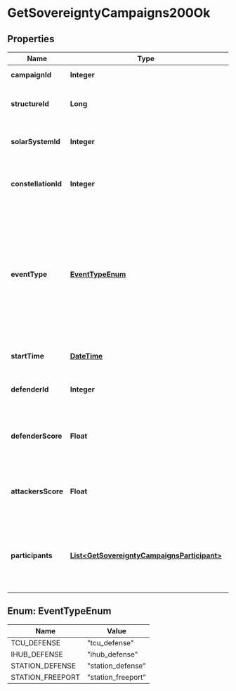 
# GetSovereigntyCampaigns200Ok

## Properties
Name | Type | Description | Notes
------------ | ------------- | ------------- | -------------
**campaignId** | **Integer** | Unique ID for this campaign. | 
**structureId** | **Long** | The structure item ID that is related to this campaign.  | 
**solarSystemId** | **Integer** | The solar system the structure is located in.  | 
**constellationId** | **Integer** | The constellation in which the campaign will take place.  | 
**eventType** | [**EventTypeEnum**](#EventTypeEnum) | Type of event this campaign is for. tcu_defense, ihub_defense and station_defense are referred to as \&quot;Defense Events\&quot;, station_freeport as \&quot;Freeport Events\&quot;.  | 
**startTime** | [**DateTime**](DateTime.md) | Time the event is scheduled to start.  | 
**defenderId** | **Integer** | Defending alliance, only present in Defense Events  |  [optional]
**defenderScore** | **Float** | Score for the defending alliance, only present in Defense Events.  |  [optional]
**attackersScore** | **Float** | Score for all attacking parties, only present in Defense Events.  |  [optional]
**participants** | [**List&lt;GetSovereigntyCampaignsParticipant&gt;**](GetSovereigntyCampaignsParticipant.md) | Alliance participating and their respective scores, only present in Freeport Events.  |  [optional]


<a name="EventTypeEnum"></a>
## Enum: EventTypeEnum
Name | Value
---- | -----
TCU_DEFENSE | &quot;tcu_defense&quot;
IHUB_DEFENSE | &quot;ihub_defense&quot;
STATION_DEFENSE | &quot;station_defense&quot;
STATION_FREEPORT | &quot;station_freeport&quot;



